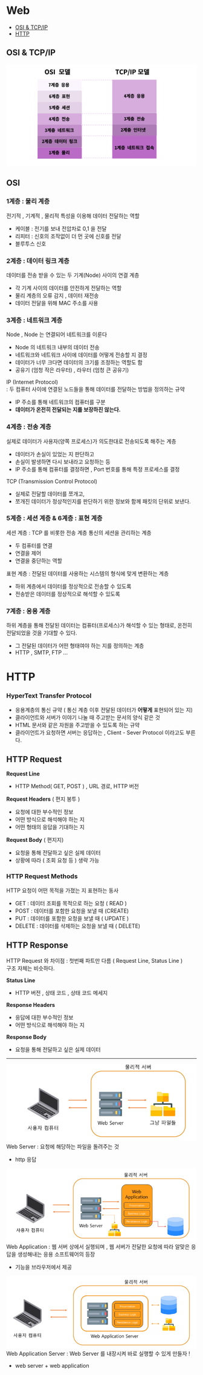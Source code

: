 # Web
- [OSI & TCP/IP](#osi--tcpip)
- [HTTP](#http)


## OSI & TCP/IP
![WEB](img/OSI.png)

## OSI
### 1계층 : 물리 계층
전기적 , 기계적 , 물리적 특성을 이용해 데이터 전달하는 역할   

- 케이블 : 전기를 보내 전압차로 0,1 을 전달
- 리피터 : 신호의 조작없이 더 먼 곳에 신호를 전달
- 블루투스 신호

### 2계층 : 데이터 링크 계층
데이터를 전송 받을 수 있는 두 기계(Node) 사이의 연결 계층
- 각 기계 사이의 데이터를 안전하게 전달하는 역할
- 물리 계층의 오류 감지 , 데이터 재전송
- 데이터 전달을 위해 MAC 주소를 사용

### 3계층 : 네트워크 계층
Node , Node 는 연결되어 네트워크를 이룬다
- Node 의 네트워크 내부의 데이터 전송
- 네트워크와 네트워크 사이에 데이터를 어떻게 전송할 지 결정
- 데이터가 너무 크다면 데이터의 크기를 조정하는 역할도 함
- 공유기 (엄청 작은 라우터) , 라우터 (엄청 큰 공유기)

IP (Internet Protocol)   
: 두 컴퓨터 사이에 연결된 노드들을 통해 데이터를 전달하는 방법을 정의하는 규약  

- IP 주소를 통해 네트워크의 컴퓨터를 구분
- **데이터가 온전히 전달되는 지를 보장하진 않는다.**

### 4계층 : 전송 계층
실제로 데이터가 사용자(양쪽 프로세스)가 의도한대로 전송되도록 해주는 계층
- 데이터가 손실이 있었는 지 판단하고
- 손실이 발생하면 다시 보내라고 요청하는 등
- IP 주소를 통해 컴퓨터를 결정하면 , Port 번호를 통해 특정 프로세스를 결정

TCP (Transmission Control Protocol)
- 실제로 전달할 데이터를 쪼개고,
- 쪼개진 데이터가 정상적인지를 판단하기 위한 정보와 함께 패킷의 단위로 보낸다.

### 5계층 : 세션 계층 & 6계층 : 표현 계층

세션 계층
: TCP 를 비롯한 전송 계층 통신의 세션을 관리하는 계층   
- 두 컴퓨터를 연결   
- 연결을 제어   
- 연결을 중단하는 역할

표현 계층
: 전달된 데이터를 사용하는 시스템의 형식에 맞게 변환하는 계층   
- 하위 계층에서 데이터를 정상적으로 전송할 수 있도록   
- 전송받은 데이터를 정상적으로 해석할 수 있도록

### 7계층 : 응용 계층
하위 계층을 통해 전달된 데이터는 컴퓨터(프로세스)가 해석할 수 있는 형태로,
온전히 전달되었을 것을 기대할 수 있다.
- 그 전달된 데이터가 어떤 형태여야 하는 지를 정의하는 계층
- HTTP , SMTP, FTP ...
 
# HTTP

### HyperText Transfer Protocol
- 응용계층의 통신 규약 ( 통신 계층 이후 전달된 데이터가 **어떻게** 표현되어 있는 지)
- 클라이언트와 서버가 이야기 나눌 때 주고받는 문서의 양식 같은 것
- HTML 문서와 같은 자원을 주고받을 수 있도록 하는 규약
- 클라이언트가 요청하면 서버는 응답하는 , Client - Sever Protocol 이라고도 부른다.

## HTTP Request

**Request Line**
- HTTP Method( GET, POST ) , URL 경로, HTTP 버전

**Request Headers** ( 편지 봉투 )
- 요청에 대한 부수적인 정보
- 어떤 방식으로 해석해야 하는 지
- 어떤 형태의 응답을 기대하는 지 

**Request Body** ( 편지지)
- 요청을 통해 전달하고 싶은 실제 데이터
- 상황에 따라 ( 조회 요청 등 ) 생략 가능 

### HTTP Request Methods
HTTP 요청이 어떤 목적을 가졌는 지 표현하는 동사
- GET : 데이터 조회를 목적으로 하는 요청 ( READ )
- POST :  데이터를 포함한 요청을 보낼 때 (CREATE)
- PUT : 데이터를 포함한 요청을 보낼 때 ( UPDATE )
- DELETE : 데이터를 삭제하는 요청을 보낼 때 ( DELETE)

## HTTP Response

HTTP Request 와 차이점 : 첫번째 파트만 다름 ( Request Line, Status Line )  
구조 자체는 비슷하다.

**Status Line**
- HTTP 버전 , 상태 코드 , 상태 코드 메세지

**Response Headers** 
- 응답에 대한 부수적인 정보
- 어떤 방식으로 해석해야 하는 지

**Response Body** 
- 요청을 통해 전달하고 싶은 실제 데이터

--------------------------------------------------------
![web server](img/web%20server.PNG)
Web Server
: 요청에 해당하는 파일을 돌려주는 것   
- http 응답

![web application](img/web%20app.PNG)
Web Application
: 웹 서버 상에서 실행되며 , 웹 서버가 전달한 요청에 따라 알맞은 응답을 생성해내는 응용 소프트웨어의 등장   
- 기능을 브라우저에서 제공

![web application server](img/web%20appserver.PNG)
Web Application Server
: Web Server 를 내장시켜 바로 실행할 수 있게 만들자 !  
- web server + web application

